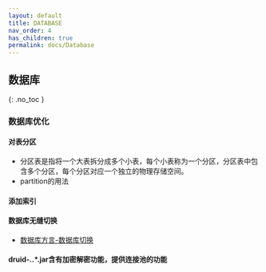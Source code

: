 ```yaml
---
layout: default
title: DATABASE
nav_order: 4
has_children: true
permalink: docs/Database
---
```


## 数据库
{: .no_toc }

### 数据库优化
#### 对表分区
- 分区表是指将一个大表拆分成多个小表，每个小表称为一个分区，分区表中包含多个分区，每个分区对应一个独立的物理存储空间。
- partition的用法
    
#### 添加索引

#### 数据库无缝切换
- [数据库方言-数据库切换](http://www.manongjc.com/detail/64-vitbczditlzxdos.html)
#### druid-*.*.*.jar含有加密解密功能，提供连接池的功能
